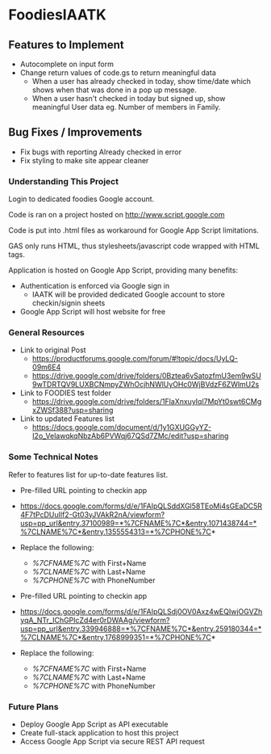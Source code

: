 # FoodiesIAATK

## Features to Implement
* Autocomplete on input form
* Change return values of code.gs to return meaningful data
    *  When a user has already checked in today, show time/date which shows when that was done in a pop up message.
    *  When a user hasn't checked in today but signed up, show meaningful User data eg. Number of members in Family.
    
## Bug Fixes / Improvements
* Fix bugs with reporting Already checked in error
* Fix styling to make site appear cleaner

### Understanding This Project
Login to dedicated foodies Google account.

Code is ran on a project hosted on http://www.script.google.com

Code is put into .html files as workaround for Google App Script limitations.

GAS only runs HTML, thus stylesheets/javascript code wrapped with HTML tags.

Application is hosted on Google App Script, providing many benefits:
* Authentication is enforced via Google sign in
    * IAATK will be provided dedicated Google account to store checkin/signin sheets
* Google App Script will host website for free

### General Resources
* Link to original Post
    * https://productforums.google.com/forum/#!topic/docs/UyLQ-09m6E4
    * https://drive.google.com/drive/folders/0Bztea6vSatozfmU3em9wSU9wTDRTQV9LUXBCNmpyZWhOcjhNWlUyOHc0WjBVdzF6ZWlmU2s
* Link to FOODIES test folder
    * https://drive.google.com/drive/folders/1FlaXnxuyIql7MpYt0swt6CMgxZWSf388?usp=sharing
* Link to updated Features list
    * https://docs.google.com/document/d/1y1GXUGGyYZ-I2o_VelawqkqNbzAb6PVWqj67QSd7ZMc/edit?usp=sharing

### Some Technical Notes
Refer to features list for up-to-date features list.

* Pre-filled URL pointing to checkin app
* https://docs.google.com/forms/d/e/1FAIpQLSddXGl58TEoMi4sGEaDC5R4F7tPcDUuIlf2-Gt03yJVAkR2nA/viewform?usp=pp_url&entry.37100989=*%7CFNAME%7C*&entry.1071438744=*%7CLNAME%7C*&entry.1355554313=*%7CPHONE%7C*
* Replace the following:
    * *%7CFNAME%7C* with First+Name
    * *%7CLNAME%7C* with Last+Name
    * *%7CPHONE%7C* with PhoneNumber

* Pre-filled URL pointing to checkin app
* https://docs.google.com/forms/d/e/1FAIpQLSdj0OV0Axz4wEQIwjOGVZhyqA_NTr_IChGPIcZd4er0rDWAAg/viewform?usp=pp_url&entry.339946888=*%7CFNAME%7C*&entry.259180344=*%7CLNAME%7C*&entry.1768999351=*%7CPHONE%7C*
* Replace the following:
    * *%7CFNAME%7C* with First+Name
    * *%7CLNAME%7C* with Last+Name
    * *%7CPHONE%7C* with PhoneNumber

### Future Plans
* Deploy Google App Script as API executable
* Create full-stack application to host this project
* Access Google App Script via secure REST API request
